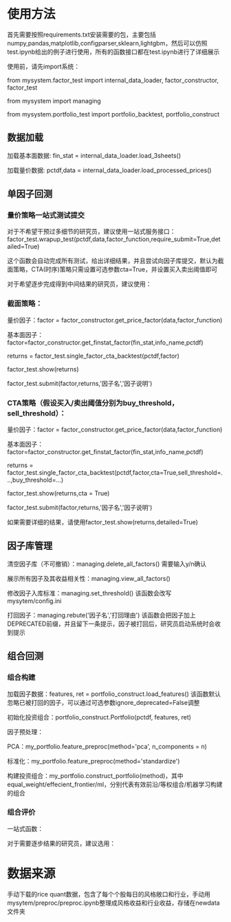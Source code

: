 
# 使用方法

首先需要按照requirements.txt安装需要的包，主要包括numpy,pandas,matplotlib,configparser,sklearn,lightgbm，然后可以仿照test.ipynb给出的例子进行使用，所有的函数接口都在test.ipynb进行了详细展示

使用前，请先import系统：

from mysystem.factor_test import internal_data_loader, factor_constructor, factor_test

from mysystem import managing

from mysystem.portfolio_test import portfolio_backtest, portfolio_construct

## 数据加载

加载基本面数据:  fin_stat = internal_data_loader.load_3sheets()

加载量价数据:  pctdf,data = internal_data_loader.load_processed_prices()

## 单因子回测

### 量价策略一站式测试提交

对于不希望干预过多细节的研究员，建议使用一站式服务接口：factor_test.wrapup_test(pctdf,data,factor_function,require_submit=True,detailed=True)

这个函数会自动完成所有测试，给出详细结果，并且尝试向因子库提交，默认为截面策略，CTA(时序)策略只需设置可选参数cta=True，并设置买入卖出阈值即可

对于希望逐步完成得到中间结果的研究员，建议使用：

### 截面策略：

量价因子：factor = factor_constructor.get_price_factor(data,factor_function) 

基本面因子：factor=factor_constructor.get_finstat_factor(fin_stat,info_name,pctdf)

returns = factor_test.single_factor_cta_backtest(pctdf,factor)

factor_test.show(returns)

factor_test.submit(factor,returns,'因子名','因子说明')


### CTA策略（假设买入/卖出阈值分别为buy_threshold，sell_threshold）：

量价因子：factor = factor_constructor.get_price_factor(data,factor_function)

基本面因子：factor=factor_constructor.get_finstat_factor(fin_stat,info_name,pctdf)

returns = factor_test.single_factor_cta_backtest(pctdf,factor,cta=True,sell_threshold=...,buy_threshold=...)

factor_test.show(returns,cta = True)

factor_test.submit(factor,returns,'因子名','因子说明')

如果需要详细的结果，请使用factor_test.show(returns,detailed=True)

## 因子库管理

清空因子库（不可撤销）：managing.delete_all_factors() 需要输入y/n确认

展示所有因子及其收益相关性：managing.view_all_factors()

修改因子入库标准：managing.set_threshold() 该函数会改写mysytem/config.ini

打回因子：managing.rebute('因子名','打回理由') 该函数会把因子加上DEPRECATED前缀，并且留下一条提示，因子被打回后，研究员启动系统时会收到提示

## 组合回测

### 组合构建

加载因子数据：features, ret = portfolio_construct.load_features() 该函数默认忽略已被打回的因子，可以通过可选参数ignore_deprecated=False调整

初始化投资组合：portfolio_construct.Portfolio(pctdf, features, ret)

因子预处理：

PCA：my_portfolio.feature_preproc(method='pca', n_components = n)

标准化：my_portfolio.feature_preproc(method='standardize')

构建投资组合：my_portfolio.construct_portfolio(method)，其中equal_weight/effecient_frontier/ml，分别代表有效前沿/等权组合/机器学习构建的组合

### 组合评价

一站式函数：


对于需要逐步结果的研究员，建议选用：



# 数据来源

手动下载的rice quant数据，包含了每个个股每日的风格敞口和行业，手动用mysytem/preproc/preproc.ipynb整理成风格收益和行业收益，存储在newdata文件夹